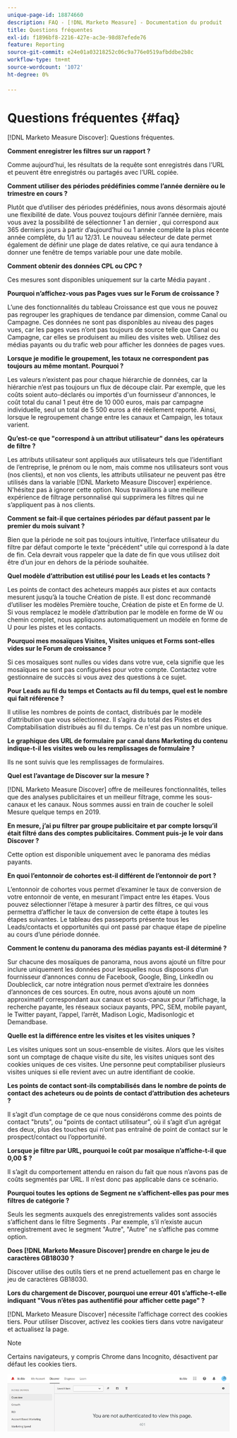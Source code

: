 ```yaml
---
unique-page-id: 18874660
description: FAQ - [!DNL Marketo Measure] - Documentation du produit
title: Questions fréquentes
exl-id: f1896bf8-2216-427e-ac3e-98d87efede76
feature: Reporting
source-git-commit: e24e01a03218252c06c9a776e0519afbddbe2b8c
workflow-type: tm+mt
source-wordcount: '1072'
ht-degree: 0%

---
```


# Questions fréquentes {#faq}

[!DNL Marketo Measure Discover]: Questions fréquentes.

**Comment enregistrer les filtres sur un rapport ?**

Comme aujourd’hui, les résultats de la requête sont enregistrés dans l’URL et peuvent être enregistrés ou partagés avec l’URL copiée.

**Comment utiliser des périodes prédéfinies comme l’année dernière ou le trimestre en cours ?**

Plutôt que d’utiliser des périodes prédéfinies, nous avons désormais ajouté une flexibilité de date. Vous pouvez toujours définir l’année dernière, mais vous avez la possibilité de sélectionner 1 an dernier , qui correspond aux 365 derniers jours à partir d’aujourd’hui ou 1 année complète la plus récente année complète, du 1/1 au 12/31. Le nouveau sélecteur de date permet également de définir une plage de dates relative, ce qui aura tendance à donner une fenêtre de temps variable pour une date mobile.

**Comment obtenir des données CPL ou CPC ?**

Ces mesures sont disponibles uniquement sur la carte Média payant .

**Pourquoi n’affichez-vous pas Pages vues sur le Forum de croissance ?**

L’une des fonctionnalités du tableau Croissance est que vous ne pouvez pas regrouper les graphiques de tendance par dimension, comme Canal ou Campagne. Ces données ne sont pas disponibles au niveau des pages vues, car les pages vues n’ont pas toujours de source telle que Canal ou Campagne, car elles se produisent au milieu des visites web. Utilisez des médias payants ou du trafic web pour afficher les données de pages vues.

**Lorsque je modifie le groupement, les totaux ne correspondent pas toujours au même montant. Pourquoi ?**

Les valeurs n’existent pas pour chaque hiérarchie de données, car la hiérarchie n’est pas toujours un flux de découpe clair. Par exemple, que les coûts soient auto-déclarés ou importés d&#39;un fournisseur d&#39;annonces, le coût total du canal 1 peut être de 10 000 euros, mais par campagne individuelle, seul un total de 5 500 euros a été réellement reporté. Ainsi, lorsque le regroupement change entre les canaux et Campaign, les totaux varient.

**Qu’est-ce que &quot;correspond à un attribut utilisateur&quot; dans les opérateurs de filtre ?**

Les attributs utilisateur sont appliqués aux utilisateurs tels que l’identifiant de l’entreprise, le prénom ou le nom, mais comme nos utilisateurs sont vous (nos clients), et non vos clients, les attributs utilisateur ne peuvent pas être utilisés dans la variable [!DNL Marketo Measure Discover] expérience. N&#39;hésitez pas à ignorer cette option. Nous travaillons à une meilleure expérience de filtrage personnalisé qui supprimera les filtres qui ne s’appliquent pas à nos clients.

**Comment se fait-il que certaines périodes par défaut passent par le premier du mois suivant ?**

Bien que la période ne soit pas toujours intuitive, l’interface utilisateur du filtre par défaut comporte le texte &quot;précédent&quot; utile qui correspond à la date de fin. Cela devrait vous rappeler que la date de fin que vous utilisez doit être d’un jour en dehors de la période souhaitée.

**Quel modèle d’attribution est utilisé pour les Leads et les contacts ?**

Les points de contact des acheteurs mappés aux pistes et aux contacts mesurent jusqu’à la touche Création de piste. Il est donc recommandé d’utiliser les modèles Première touche, Création de piste et En forme de U. Si vous remplacez le modèle d’attribution par le modèle en forme de W ou chemin complet, nous appliquons automatiquement un modèle en forme de U pour les pistes et les contacts.

**Pourquoi mes mosaïques Visites, Visites uniques et Forms sont-elles vides sur le Forum de croissance ?**

Si ces mosaïques sont nulles ou vides dans votre vue, cela signifie que les mosaïques ne sont pas configurées pour votre compte. Contactez votre gestionnaire de succès si vous avez des questions à ce sujet.

**Pour Leads au fil du temps et Contacts au fil du temps, quel est le nombre qui fait référence ?**

Il utilise les nombres de points de contact, distribués par le modèle d’attribution que vous sélectionnez. Il s’agira du total des Pistes et des Comptabilisation distribués au fil du temps. Ce n&#39;est pas un nombre unique.

**Le graphique des URL de formulaire par canal dans Marketing du contenu indique-t-il les visites web ou les remplissages de formulaire ?**

Ils ne sont suivis que les remplissages de formulaires.

**Quel est l’avantage de Discover sur la mesure ?**

[!DNL Marketo Measure Discover] offre de meilleures fonctionnalités, telles que des analyses publicitaires et un meilleur filtrage, comme les sous-canaux et les canaux. Nous sommes aussi en train de coucher le soleil Mesure quelque temps en 2019.

**En mesure, j’ai pu filtrer par groupe publicitaire et par compte lorsqu’il était filtré dans des comptes publicitaires. Comment puis-je le voir dans Discover ?**

Cette option est disponible uniquement avec le panorama des médias payants.

**En quoi l’entonnoir de cohortes est-il différent de l’entonnoir de port ?**

L’entonnoir de cohortes vous permet d’examiner le taux de conversion de votre entonnoir de vente, en mesurant l’impact entre les étapes. Vous pouvez sélectionner l’étape à mesurer à partir des filtres, ce qui vous permettra d’afficher le taux de conversion de cette étape à toutes les étapes suivantes. Le tableau des passeports présente tous les Leads/contacts et opportunités qui ont passé par chaque étape de pipeline au cours d’une période donnée.

**Comment le contenu du panorama des médias payants est-il déterminé ?**

Sur chacune des mosaïques de panorama, nous avons ajouté un filtre pour inclure uniquement les données pour lesquelles nous disposons d’un fournisseur d’annonces connu de Facebook, Google, Bing, LinkedIn ou Doubleclick, car notre intégration nous permet d’extraire les données d’annonces de ces sources. En outre, nous avons ajouté un nom approximatif correspondant aux canaux et sous-canaux pour l’affichage, la recherche payante, les réseaux sociaux payants, PPC, SEM, mobile payant, le Twitter payant, l’appel, l’arrêt, Madison Logic, Madisonlogic et Demandbase.

**Quelle est la différence entre les visites et les visites uniques ?**

Les visites uniques sont un sous-ensemble de visites. Alors que les visites sont un comptage de chaque visite du site, les visites uniques sont des cookies uniques de ces visites. Une personne peut comptabiliser plusieurs visites uniques si elle revient avec un autre identifiant de cookie.

**Les points de contact sont-ils comptabilisés dans le nombre de points de contact des acheteurs ou de points de contact d’attribution des acheteurs ?**

Il s’agit d’un comptage de ce que nous considérons comme des points de contact &quot;bruts&quot;, ou &quot;points de contact utilisateur&quot;, où il s’agit d’un agrégat des deux, plus des touches qui n’ont pas entraîné de point de contact sur le prospect/contact ou l’opportunité.

**Lorsque je filtre par URL, pourquoi le coût par mosaïque n’affiche-t-il que 0,00 $ ?**

Il s’agit du comportement attendu en raison du fait que nous n’avons pas de coûts segmentés par URL. Il n’est donc pas applicable dans ce scénario.

**Pourquoi toutes les options de Segment ne s’affichent-elles pas pour mes filtres de catégorie ?**

Seuls les segments auxquels des enregistrements valides sont associés s’affichent dans le filtre Segments . Par exemple, s’il n’existe aucun enregistrement avec le segment &quot;Autre&quot;, &quot;Autre&quot; ne s’affiche pas comme option.

**Does [!DNL Marketo Measure Discover] prendre en charge le jeu de caractères GB18030 ?**

Discover utilise des outils tiers et ne prend actuellement pas en charge le jeu de caractères GB18030.

**Lors du chargement de Discover, pourquoi une erreur 401 s’affiche-t-elle indiquant &quot;Vous n’êtes pas authentifié pour afficher cette page&quot; ?**

[!DNL Marketo Measure Discover] nécessite l’affichage correct des cookies tiers. Pour utiliser Discover, activez les cookies tiers dans votre navigateur et actualisez la page.

>[!NOTE]
>
>Certains navigateurs, y compris Chrome dans Incognito, désactivent par défaut les cookies tiers.

![](assets/faq-1.png)